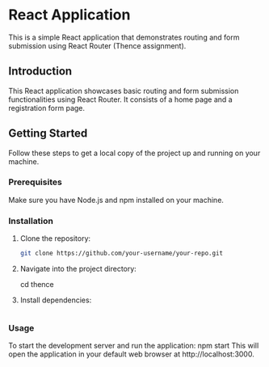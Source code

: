 # React Application
This is a simple React application that demonstrates routing and form submission using React Router (Thence assignment).


## Introduction

This React application showcases basic routing and form submission functionalities using React Router. It consists of a home page and a registration form page.

## Getting Started

Follow these steps to get a local copy of the project up and running on your machine.

### Prerequisites

Make sure you have Node.js and npm installed on your machine.

### Installation

1. Clone the repository:
   ```sh
   git clone https://github.com/your-username/your-repo.git

2. Navigate into the project directory:

    cd thence

3. Install dependencies:

    ``` npm i react-redux redux  @reduxjs/toolkit @redux-devtools/extension react-icons redux-thunk react-router-dom @fortawesome/react-fontawesome @fortawesome/free-solid-svg-icons  

### Usage

To start the development server and run the application:
npm start
This will open the application in your default web browser at http://localhost:3000.




